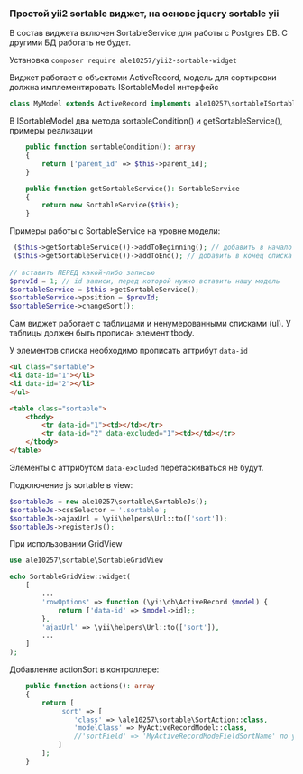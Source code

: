 ### Простой yii2 sortable виджет, на основе jquery sortable yii

В состав виджета включен SortableService для работы с Postgres DB. С другими БД работать не будет.

Установка ```composer require ale10257/yii2-sortable-widget```

Виджет работает с объектами ActiveRecord, модель для сортировки должна имплементировать ISortableModel интерфейс
```php
class MyModel extends ActiveRecord implements ale10257\sortableISortableModel
```

В ISortableModel два метода sortableCondition() и getSortableService(), примеры реализации

```php
    public function sortableCondition(): array
    {
        return ['parent_id' => $this->parent_id];
    }

    public function getSortableService(): SortableService
    {
        return new SortableService($this);
    }
```

Примеры работы с SortableService на уровне модели:

```php
 ($this->getSortableService())->addToBeginning(); // добавить в начало списка
 ($this->getSortableService())->addToEnd(); // добавить в конец списка
 
// вставить ПЕРЕД какой-либо записью
$prevId = 1; // id записи, перед которой нужно вставить нашу модель
$sortableService = $this->getSortableService();
$sortableService->position = $prevId;
$sortableService->changeSort();
```
Сам виджет работает с таблицами и ненумерованными списками (ul). У таблицы должен быть прописан элемент tbody.

У элементов списка необходимо прописать аттрибут ```data-id```

```html
<ul class="sortable">
<li data-id="1"></li>
<li data-id="2"></li>
</ul>

<table class="sortable">
    <tbody>
        <tr data-id="1"><td></td></tr>
        <tr data-id="2" data-excluded="1"><td></td></tr>
    </tbody>
</table>
```
Элементы с аттрибутом ```data-excluded``` перетаскиваться не будут.

Подключение js sortable в view:

```php
$sortableJs = new ale10257\sortable\SortableJs();
$sortableJs->cssSelector = '.sortable';
$sortableJs->ajaxUrl = \yii\helpers\Url::to(['sort']);
$sortableJs->registerJs();
```
При использовании GridView

```php
use ale10257\sortable\SortableGridView

echo SortableGridView::widget(
    [
        ...
        'rowOptions' => function (\yii\db\ActiveRecord $model) {
            return ['data-id' => $model->id];;
        },
        'ajaxUrl' => \yii\helpers\Url::to(['sort']),
        ...
    ]
);
```
Добавление actionSort в контроллере:

```php
    public function actions(): array
    {
        return [
            'sort' => [
                'class' => \ale10257\sortable\SortAction::class,
                'modelClass' => MyActiveRecordModel::class,
                //'sortField' => 'MyActiveRecordModeFieldSortName' по умолчанию название поля для сортировки sort
            ]
        ];
    }
```
